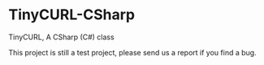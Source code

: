 # TinyCURL-CSharp
TinyCURL, A CSharp (C#) class

This project is still a test project, please send us a report if you find a bug.

